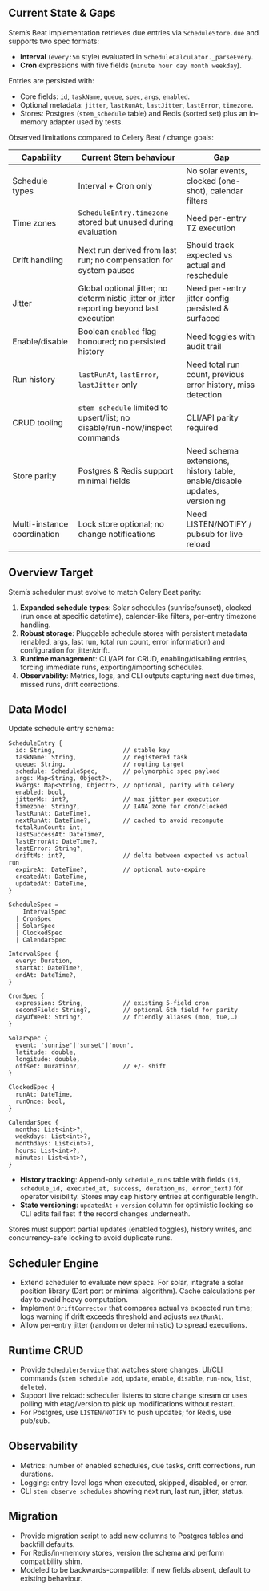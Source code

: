 ## Current State & Gaps

Stem’s Beat implementation retrieves due entries via `ScheduleStore.due` and
supports two spec formats:

- **Interval** (`every:5m` style) evaluated in `ScheduleCalculator._parseEvery`.
- **Cron** expressions with five fields (`minute hour day month weekday`).

Entries are persisted with:

- Core fields: `id`, `taskName`, `queue`, `spec`, `args`, `enabled`.
- Optional metadata: `jitter`, `lastRunAt`, `lastJitter`, `lastError`, `timezone`.
- Stores: Postgres (`stem_schedule` table) and Redis (sorted set) plus an
  in-memory adapter used by tests.

Observed limitations compared to Celery Beat / change goals:

| Capability | Current Stem behaviour | Gap |
|------------|------------------------|-----|
| Schedule types | Interval + Cron only | No solar events, clocked (one-shot), calendar filters |
| Time zones | `ScheduleEntry.timezone` stored but unused during evaluation | Need per-entry TZ execution |
| Drift handling | Next run derived from last run; no compensation for system pauses | Should track expected vs actual and reschedule |
| Jitter | Global optional jitter; no deterministic jitter or jitter reporting beyond last execution | Need per-entry jitter config persisted & surfaced |
| Enable/disable | Boolean `enabled` flag honoured; no persisted history | Need toggles with audit trail |
| Run history | `lastRunAt`, `lastError`, `lastJitter` only | Need total run count, previous error history, miss detection |
| CRUD tooling | `stem schedule` limited to upsert/list; no disable/run-now/inspect commands | CLI/API parity required |
| Store parity | Postgres & Redis support minimal fields | Need schema extensions, history table, enable/disable updates, versioning |
| Multi-instance coordination | Lock store optional; no change notifications | Need LISTEN/NOTIFY / pubsub for live reload |

## Overview Target
Stem’s scheduler must evolve to match Celery Beat parity:

1. **Expanded schedule types**: Solar schedules (sunrise/sunset), clocked (run once at specific datetime), calendar-like filters, per-entry timezone handling.
2. **Robust storage**: Pluggable schedule stores with persistent metadata (enabled, args, last run, total run count, error information) and configuration for jitter/drift.
3. **Runtime management**: CLI/API for CRUD, enabling/disabling entries, forcing immediate runs, exporting/importing schedules.
4. **Observability**: Metrics, logs, and CLI outputs capturing next due times, missed runs, drift corrections.

## Data Model
Update schedule entry schema:
```
ScheduleEntry {
  id: String,                   // stable key
  taskName: String,             // registered task
  queue: String,                // routing target
  schedule: ScheduleSpec,       // polymorphic spec payload
  args: Map<String, Object?>,
  kwargs: Map<String, Object?>, // optional, parity with Celery
  enabled: bool,
  jitterMs: int?,               // max jitter per execution
  timezone: String?,            // IANA zone for cron/clocked
  lastRunAt: DateTime?,
  nextRunAt: DateTime?,         // cached to avoid recompute
  totalRunCount: int,
  lastSuccessAt: DateTime?,
  lastErrorAt: DateTime?,
  lastError: String?,
  driftMs: int?,                // delta between expected vs actual run
  expireAt: DateTime?,          // optional auto-expire
  createdAt: DateTime,
  updatedAt: DateTime,
}

ScheduleSpec =
    IntervalSpec
  | CronSpec
  | SolarSpec
  | ClockedSpec
  | CalendarSpec

IntervalSpec {
  every: Duration,
  startAt: DateTime?,
  endAt: DateTime?,
}

CronSpec {
  expression: String,           // existing 5-field cron
  secondField: String?,         // optional 6th field for parity
  dayOfWeek: String?,           // friendly aliases (mon, tue,…)
}

SolarSpec {
  event: 'sunrise'|'sunset'|'noon',
  latitude: double,
  longitude: double,
  offset: Duration?,            // +/- shift
}

ClockedSpec {
  runAt: DateTime,
  runOnce: bool,
}

CalendarSpec {
  months: List<int>?,
  weekdays: List<int>?,
  monthdays: List<int>?,
  hours: List<int>?,
  minutes: List<int>?,
}
```

- **History tracking**: Append-only `schedule_runs` table with fields
  `(id, schedule_id, executed_at, success, duration_ms, error_text)` for
  operator visibility. Stores may cap history entries at configurable length.
- **State versioning**: `updatedAt` + `version` column for optimistic locking
  so CLI edits fail fast if the record changes underneath.

Stores must support partial updates (enabled toggles), history writes, and concurrency-safe locking to avoid duplicate runs.

## Scheduler Engine
- Extend scheduler to evaluate new specs. For solar, integrate a solar position library (Dart port or minimal algorithm). Cache calculations per day to avoid heavy computation.
- Implement `DriftCorrector` that compares actual vs expected run time; logs warning if drift exceeds threshold and adjusts `nextRunAt`.
- Allow per-entry jitter (random or deterministic) to spread executions.

## Runtime CRUD
- Provide `SchedulerService` that watches store changes. UI/CLI commands (`stem schedule add`, `update`, `enable`, `disable`, `run-now`, `list`, `delete`).
- Support live reload: scheduler listens to store change stream or uses polling with etag/version to pick up modifications without restart.
- For Postgres, use `LISTEN/NOTIFY` to push updates; for Redis, use pub/sub.

## Observability
- Metrics: number of enabled schedules, due tasks, drift corrections, run durations.
- Logging: entry-level logs when executed, skipped, disabled, or error.
- CLI `stem observe schedules` showing next run, last run, jitter, status.

## Migration
- Provide migration script to add new columns to Postgres tables and backfill defaults.
- For Redis/in-memory stores, version the schema and perform compatibility shim.
- Modeled to be backwards-compatible: if new fields absent, default to existing behaviour.
